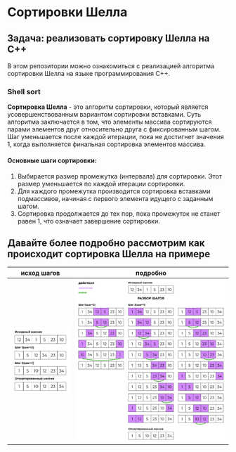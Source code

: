 # Cортировки Шелла

## Задача: реализовать сортировку Шелла на С++

В этом репозитории можно ознакомиться с реализацией алгоритма сортировки Шелла на языке программирования C++.

### Shell sort

**Сортировка Шелла** - это алгоритм сортировки, который является усовершенствованным вариантом сортировки вставками. Суть алгоритма заключается в том, что элементы массива сортируются парами элементов друг относительно друга с фиксированным шагом. Шаг уменьшается после каждой итерации, пока не достигнет значения 1, когда выполняется финальная сортировка элементов массива.

#### Основные шаги сортировки:
<ol>
  <li>Выбирается размер промежутка (интервала) для сортировки. Этот размер уменьшается по каждой итерации сортировки.</li>
  <li>Для каждого промежутка производится сортировка вставками подмассивов, начиная с первого элемента идущего с заданным шагом.</li>
  <li>Сортировка продолжается до тех пор, пока промежуток не станет равен 1, что означает завершение сортировки.</li>
</ol>

## Давайте более подробно рассмотрим как происходит сортировка Шелла на примере
|исход шагов|подробно|
|--------|--------|
|![Shell sort pictures](./pictures/example.png)|![Shell sort pictures](./pictures/detailed_example.png)|
